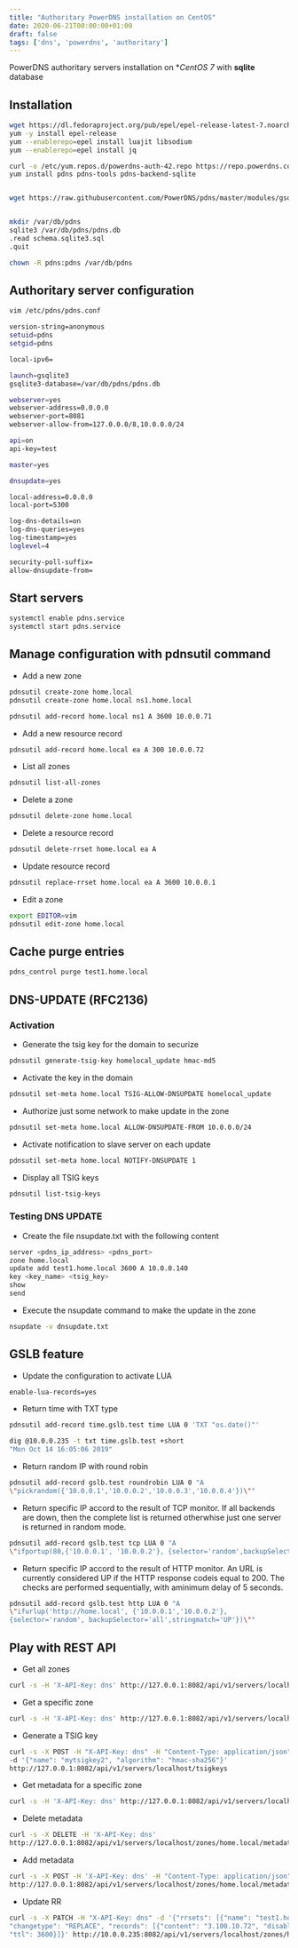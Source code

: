 ```yaml
---
title: "Authoritary PowerDNS installation on CentOS"
date: 2020-06-21T00:00:00+01:00
draft: false
tags: ['dns', 'powerdns', 'authoritary']
---
```


PowerDNS authoritary servers installation on **CentOS 7* with **sqlite** database

## Installation

```bash
wget https://dl.fedoraproject.org/pub/epel/epel-release-latest-7.noarch.rpm
yum -y install epel-release
yum --enablerepo=epel install luajit libsodium
yum --enablerepo=epel install jq

curl -o /etc/yum.repos.d/powerdns-auth-42.repo https://repo.powerdns.com/repo-files/centos-auth-42.repo
yum install pdns pdns-tools pdns-backend-sqlite


wget https://raw.githubusercontent.com/PowerDNS/pdns/master/modules/gsqlite3backend/schema.sqlite3.sql


mkdir /var/db/pdns
sqlite3 /var/db/pdns/pdns.db
.read schema.sqlite3.sql
.quit

chown -R pdns:pdns /var/db/pdns
```

## Authoritary server configuration

```bash
vim /etc/pdns/pdns.conf

version-string=anonymous
setuid=pdns
setgid=pdns

local-ipv6=

launch=gsqlite3
gsqlite3-database=/var/db/pdns/pdns.db

webserver=yes
webserver-address=0.0.0.0
webserver-port=8081
webserver-allow-from=127.0.0.0/8,10.0.0.0/24

api=on
api-key=test

master=yes

dnsupdate=yes

local-address=0.0.0.0
local-port=5300

log-dns-details=on
log-dns-queries=yes
log-timestamp=yes
loglevel=4

security-poll-suffix=
allow-dnsupdate-from=
```

## Start servers

```bash
systemctl enable pdns.service
systemctl start pdns.service
```

## Manage configuration with pdnsutil command

- Add a new zone

```bash
pdnsutil create-zone home.local
pdnsutil create-zone home.local ns1.home.local

pdnsutil add-record home.local ns1 A 3600 10.0.0.71
```

- Add a new resource record

```bash
pdnsutil add-record home.local ea A 300 10.0.0.72
```

- List all zones

```bash
pdnsutil list-all-zones
```

- Delete a zone

```bash
pdnsutil delete-zone home.local
```

- Delete a resource record
    
```bash
pdnsutil delete-rrset home.local ea A
```

- Update resource record

```bash
pdnsutil replace-rrset home.local ea A 3600 10.0.0.1
```

- Edit a zone

```bash
export EDITOR=vim
pdnsutil edit-zone home.local
```

## Cache purge entries 

```bash
pdns_control purge test1.home.local
```

## DNS-UPDATE (RFC2136)

###  Activation 

- Generate the tsig key for the domain to securize

```bash
pdnsutil generate-tsig-key homelocal_update hmac-md5
```

- Activate the key in the domain

```bash
pdnsutil set-meta home.local TSIG-ALLOW-DNSUPDATE homelocal_update
```

- Authorize just some network to make update in the zone

```bash
pdnsutil set-meta home.local ALLOW-DNSUPDATE-FROM 10.0.0.0/24
```

- Activate notification to slave server on each update

```bash
pdnsutil set-meta home.local NOTIFY-DNSUPDATE 1
```

- Display all TSIG keys

```bash
pdnsutil list-tsig-keys
```

### Testing DNS UPDATE

- Create the file nsupdate.txt with the following content

```bash
server <pdns_ip_address> <pdns_port>
zone home.local
update add test1.home.local 3600 A 10.0.0.140
key <key_name> <tsig_key>
show
send
```

- Execute the nsupdate command to make the update in the zone

```bash
nsupdate -v dnsupdate.txt
```

## GSLB feature

- Update the configuration to activate LUA 

```bash
enable-lua-records=yes
```

- Return time with TXT type

```bash
pdnsutil add-record time.gslb.test time LUA 0 'TXT "os.date()"'

dig @10.0.0.235 -t txt time.gslb.test +short
"Mon Oct 14 16:05:06 2019"
```

- Return random IP with round robin 

```bash
pdnsutil add-record gslb.test roundrobin LUA 0 "A 
\"pickrandom({'10.0.0.1','10.0.0.2','10.0.0.3','10.0.0.4'})\""
```

- Return specific IP accord to the result of TCP monitor. If all backends are down, then the complete list is returned otherwhise just one server is returned in random mode.

```bash
pdnsutil add-record gslb.test tcp LUA 0 "A 
\"ifportup(80,{'10.0.0.1', '10.0.0.2'}, {selector='random',backupSelector='all'})\""
```

- Return specific IP accord to the result of HTTP monitor. An URL is currently considered UP if the HTTP response codeis equal to 200. The checks are performed sequentially, with aminimum delay of 5 seconds.

```bash
pdnsutil add-record gslb.test http LUA 0 "A 
\"ifurlup('http://home.local', {'10.0.0.1','10.0.0.2'}, 
{selector='random', backupSelector='all',stringmatch='UP'})\""
```

## Play with REST API

- Get all zones 

```bash
curl -s -H 'X-API-Key: dns' http://127.0.0.1:8082/api/v1/servers/localhost
```

- Get a specific zone

```bash
curl -s -H 'X-API-Key: dns' http://127.0.0.1:8082/api/v1/servers/localhost/zones/home.local
```

- Generate a TSIG key

```bash
curl -s -X POST -H "X-API-Key: dns" -H "Content-Type: application/json" 
-d '{"name": "mytsigkey2", "algorithm": "hmac-sha256"}' 
http://127.0.0.1:8082/api/v1/servers/localhost/tsigkeys
```

- Get metadata for a specific zone

```bash
curl -s -H 'X-API-Key: dns' http://127.0.0.1:8082/api/v1/servers/localhost/zones/home.local/metadata
```

- Delete metadata

```bash
curl -s -X DELETE -H 'X-API-Key: dns'
http://127.0.0.1:8082/api/v1/servers/localhost/zones/home.local/metadata/ALLOW-DNSUPDATE-FROM
```
     
- Add metadata

```bash
curl -s -X POST -H 'X-API-Key: dns' -H "Content-Type: application/json" -d "@restapi_metadata.json"
http://127.0.0.1:8082/api/v1/servers/localhost/zones/home.local/metadata
```

- Update RR 

```bash
curl -s -X PATCH -H "X-API-Key: dns" -d '{"rrsets": [{"name": "test1.home.local.", "type": "A",
"changetype": "REPLACE", "records": [{"content": "3.100.10.72", "disabled": false}],
"ttl": 3600}]}' http://10.0.0.235:8082/api/v1/servers/localhost/zones/home.local.
```